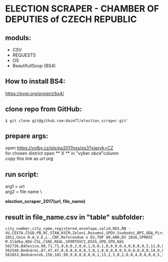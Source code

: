 # ELECTION SCRAPER - CHAMBER OF DEPUTIES of CZECH REPUBLIC

## moduls:
  - CSV
  - REQUESTS
  - OS
  - BeautifullSoup (BS4)

## How to install BS4:
  https://pypi.org/project/bs4/

## clone repo from GitHub:

```
$ git clone git@github.com:daim77/election_scraper.git'
```

## prepare args:
  open https://volby.cz/pls/ps2017nss/ps3?xjazyk=CZ \
  for chosen district open ** X ** in "vyber obce"column \
  copy this link as *url arg*

## run script:
  arg1 = url\
  arg2 = file name \

  **election_scraper_2017(url, file_name)**

## result in file_name.csv in "table" subfolder:

```
city_number,city_name,registered,envelope,valid,ODS,ŘN - VU,CESTA,ČSSD,PB,RČ,STAN,KSČM,Zelení,Rozumní,SPDV,Svobodní,BPI,ODA,Piráti,OBČANÉ 2011,Unie H.A.V.E.L.,ČNF,Referendum o EU,TOP 09,ANO,DV 2016,SPRRSČ M.Sládka,KDU-ČSL,ČSNS,REAL,SPORTOVCI,DSSS,SPD,SPO,NáS
562726,Báňovice,90,71,71,9,0,0,2,0,0,1,0,0,1,0,0,0,0,4,0,0,0,0,5,11,0,0,33,0,0,0,0,5,0,0
562548,Bednárec,87,47,47,8,0,0,8,0,0,3,0,1,0,0,0,0,0,9,0,0,0,0,0,14,0,0,3,0,0,0,1,0,0,0
561053,Bednáreček,156,101,99,9,0,0,8,0,0,1,13,2,3,0,2,0,0,4,0,0,0,0,5,34,0,0,4,0,0,1,1,12,0,0
```
